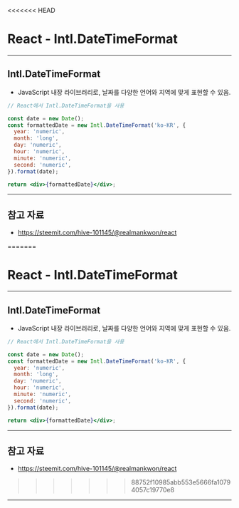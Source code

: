 <<<<<<< HEAD
# React - Intl.DateTimeFormat

------

## Intl.DateTimeFormat

- JavaScript 내장 라이브러리로, 날짜를 다양한 언어와 지역에 맞게 표현할 수 있음.

```jsx
// React에서 Intl.DateTimeFormat을 사용

const date = new Date();
const formattedDate = new Intl.DateTimeFormat('ko-KR', {
  year: 'numeric',
  month: 'long',
  day: 'numeric',
  hour: 'numeric',
  minute: 'numeric',
  second: 'numeric',
}).format(date);

return <div>{formattedDate}</div>;
```

------

## 참고 자료

- https://steemit.com/hive-101145/@realmankwon/react

=======
# React - Intl.DateTimeFormat

------

## Intl.DateTimeFormat

- JavaScript 내장 라이브러리로, 날짜를 다양한 언어와 지역에 맞게 표현할 수 있음.

```jsx
// React에서 Intl.DateTimeFormat을 사용

const date = new Date();
const formattedDate = new Intl.DateTimeFormat('ko-KR', {
  year: 'numeric',
  month: 'long',
  day: 'numeric',
  hour: 'numeric',
  minute: 'numeric',
  second: 'numeric',
}).format(date);

return <div>{formattedDate}</div>;
```

------

## 참고 자료

- https://steemit.com/hive-101145/@realmankwon/react

>>>>>>> 88752f10985abb553e5666fa10794057c19770e8
------